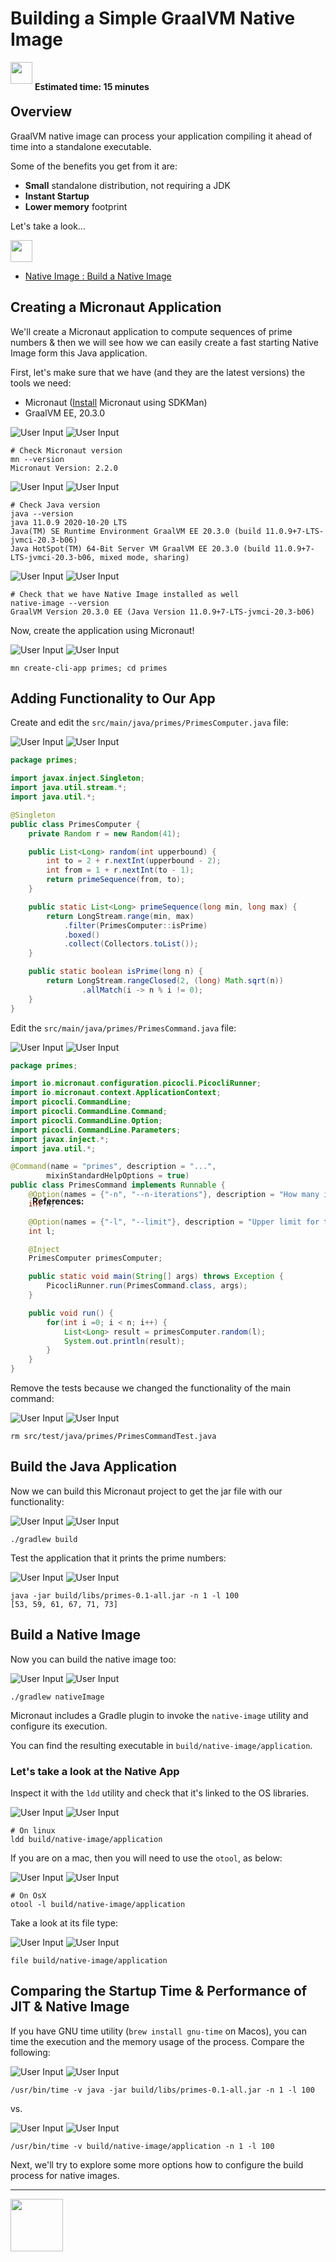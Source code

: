 # Building a Simple GraalVM Native Image

<img src="../images/noun_Stopwatch_14262.png"
     style="display: inline; height: 2.5em;">
<strong style="margin: 0;
  position: relative;
  top: 10px;
  -ms-transform: translateY(-60%);
  transform: translateY(-60%);">
  Estimated time: 15 minutes
</strong>


## Overview
GraalVM native image can process your application compiling it ahead of time into a standalone executable.

Some of the benefits you get from it are:

* **Small** standalone distribution, not requiring a JDK
* **Instant Startup**
* **Lower memory** footprint

Let's take a look...

<img src="../images/noun_Book_3652476_100.png"
     style="display: inline; height: 2.5em;">
<strong style="margin: 0;
  position: absolute;
  top: 50%;
  -ms-transform: translateY(-60%);
  transform: translateY(-60%);">
References:
</strong>

- [Native Image : Build a Native Image](https://www.graalvm.org/reference-manual/native-image/#build-a-native-image)

## Creating a Micronaut Application

We'll create a Micronaut application to compute sequences of prime numbers & then we will see how we can easily create 
a fast starting Native Image form this Java application.

First, let's make sure that we have (and they are the latest versions) the tools we need:

- Micronaut ([Install](https://micronaut.io/download.html) Micronaut using SDKMan)
- GraalVM EE, 20.3.0

![User Input](../images/noun_Computer_3477192_100.png)
![User Input](../images/noun_SH_File_272740_100.png)
```SH
# Check Micronaut version
mn --version
Micronaut Version: 2.2.0
```

![User Input](../images/noun_Computer_3477192_100.png)
![User Input](../images/noun_SH_File_272740_100.png)
```SH
# Check Java version
java --version
java 11.0.9 2020-10-20 LTS
Java(TM) SE Runtime Environment GraalVM EE 20.3.0 (build 11.0.9+7-LTS-jvmci-20.3-b06)
Java HotSpot(TM) 64-Bit Server VM GraalVM EE 20.3.0 (build 11.0.9+7-LTS-jvmci-20.3-b06, mixed mode, sharing)
```

![User Input](../images/noun_Computer_3477192_100.png)
![User Input](../images/noun_SH_File_272740_100.png)
```SH
# Check that we have Native Image installed as well
native-image --version
GraalVM Version 20.3.0 EE (Java Version 11.0.9+7-LTS-jvmci-20.3-b06)
```

Now, create the application using Micronaut!

![User Input](../images/noun_Computer_3477192_100.png)
![User Input](../images/noun_SH_File_272740_100.png)
```SH
mn create-cli-app primes; cd primes
```

## Adding Functionality to Our App

Create and edit the `src/main/java/primes/PrimesComputer.java` file:

![User Input](../images/noun_Computer_3477192_100.png)
![User Input](../images/noun_java_825609_100.png)
```Java
package primes;

import javax.inject.Singleton;
import java.util.stream.*;
import java.util.*;

@Singleton
public class PrimesComputer {
    private Random r = new Random(41);

    public List<Long> random(int upperbound) {
        int to = 2 + r.nextInt(upperbound - 2);
        int from = 1 + r.nextInt(to - 1);
        return primeSequence(from, to);
    }

    public static List<Long> primeSequence(long min, long max) {
        return LongStream.range(min, max)
            .filter(PrimesComputer::isPrime)
            .boxed()
            .collect(Collectors.toList());
    }

    public static boolean isPrime(long n) {
        return LongStream.rangeClosed(2, (long) Math.sqrt(n))
                .allMatch(i -> n % i != 0);
    }
}
```

Edit the `src/main/java/primes/PrimesCommand.java` file:

![User Input](../images/noun_Computer_3477192_100.png)
![User Input](../images/noun_java_825609_100.png)
```Java
package primes;

import io.micronaut.configuration.picocli.PicocliRunner;
import io.micronaut.context.ApplicationContext;
import picocli.CommandLine;
import picocli.CommandLine.Command;
import picocli.CommandLine.Option;
import picocli.CommandLine.Parameters;
import javax.inject.*;
import java.util.*;

@Command(name = "primes", description = "...",
        mixinStandardHelpOptions = true)
public class PrimesCommand implements Runnable {
    @Option(names = {"-n", "--n-iterations"}, description = "How many iterations to run")
    int n;

    @Option(names = {"-l", "--limit"}, description = "Upper limit for the sequence")
    int l;

    @Inject
    PrimesComputer primesComputer;

    public static void main(String[] args) throws Exception {
        PicocliRunner.run(PrimesCommand.class, args);
    }

    public void run() {
        for(int i =0; i < n; i++) {
            List<Long> result = primesComputer.random(l);
            System.out.println(result);
        }
    }
}
```

Remove the tests because we changed the functionality of the main command:

![User Input](../images/noun_Computer_3477192_100.png)
![User Input](../images/noun_SH_File_272740_100.png)
```SH
rm src/test/java/primes/PrimesCommandTest.java
```

## Build the Java Application

Now we can build this Micronaut project to get the jar file with our functionality:

![User Input](../images/noun_Computer_3477192_100.png)
![User Input](../images/noun_SH_File_272740_100.png)
```SH
./gradlew build
```

Test the application that it prints the prime numbers:

![User Input](../images/noun_Computer_3477192_100.png)
![User Input](../images/noun_SH_File_272740_100.png)
```SH
java -jar build/libs/primes-0.1-all.jar -n 1 -l 100
[53, 59, 61, 67, 71, 73]
```

## Build a Native Image

Now you can build the native image too:

![User Input](../images/noun_Computer_3477192_100.png)
![User Input](../images/noun_SH_File_272740_100.png)
```SH
./gradlew nativeImage
```

Micronaut includes a Gradle plugin to invoke the `native-image` utility and configure its execution.

You can find the resulting executable in `build/native-image/application`.

### Let's take a look at the Native App

Inspect it with the `ldd` utility and check that it's linked to the OS libraries.

![User Input](../images/noun_Computer_3477192_100.png)
![User Input](../images/noun_SH_File_272740_100.png)
```SH
# On linux
ldd build/native-image/application
```
If you are on a mac, then you will need to use the `otool`, as below:

![User Input](../images/noun_Computer_3477192_100.png)
![User Input](../images/noun_SH_File_272740_100.png)
```SH
# On OsX
otool -l build/native-image/application
```
Take a look at its file type:

![User Input](../images/noun_Computer_3477192_100.png)
![User Input](../images/noun_SH_File_272740_100.png)
```SH
file build/native-image/application
```

## Comparing the Startup Time & Performance of JIT & Native Image

If you have GNU time utility (`brew install gnu-time` on Macos), you can time the execution and the memory usage of the process. Compare the following:

![User Input](../images/noun_Computer_3477192_100.png)
![User Input](../images/noun_SH_File_272740_100.png)
```SH
/usr/bin/time -v java -jar build/libs/primes-0.1-all.jar -n 1 -l 100
```
vs.

![User Input](../images/noun_Computer_3477192_100.png)
![User Input](../images/noun_SH_File_272740_100.png)
```SH
/usr/bin/time -v build/native-image/application -n 1 -l 100
```

Next, we'll try to explore some more options how to configure the build process for native images.

---
<a href="../2/README.md">
    <img src="../images/noun_Next_511450_100.png"
        style="display: inline; height: 6em;" />
</a>
